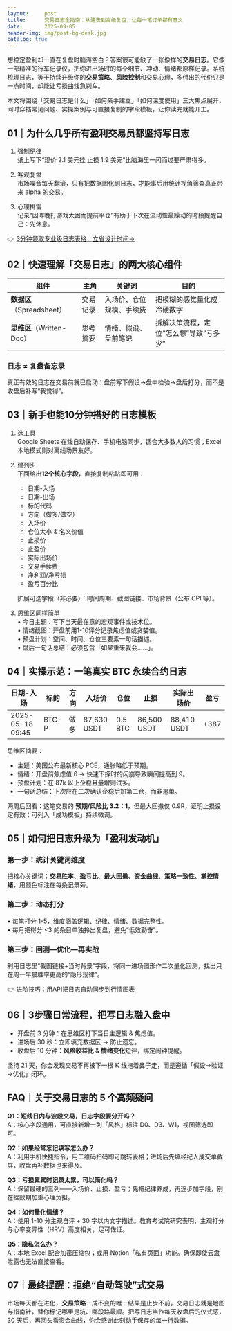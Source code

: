 ```yaml
---
layout:     post
title:      交易日志全指南：从建表到高级复盘，让每一笔订单都有意义
date:       2025-09-05
header-img: img/post-bg-desk.jpg
catalog: true
---
```


想稳定盈利却一直在复盘时脑海空白？答案很可能缺了一张像样的**交易日志**。它像一部精准的行车记录仪，把你进出场时的每个细节、冲动、情绪都原样记录。系统梳理日志，等于持续升级你的**交易策略**、**风险控制**和交易心理，多付出的代价只是一点时间，却能让亏损曲线急刹车。

本文将围绕「交易日志是什么」「如何亲手建立」「如何深度使用」三大焦点展开，同时穿插常见问题、实操案例与可直接复制的字段模板，让你读完就能开工。

## 01｜为什么几乎所有盈利交易员都坚持写日志

1. 强制纪律  
   纸上写下“现价 2.1 美元挂 止损 1.9 美元”比脑海里一闪而过要严肃得多。

2. 客观复盘  
   市场噪音每天翻滚，只有把数据固化到日志，才能事后用统计视角筛查真正带来 alpha 的交易。

3. 心理排雷  
   记录“因昨晚打游戏太困而提前平仓”有助于下次在流动性最躁动的时段提醒自己：先休息。

👉 [3分钟领取专业级日志表格，立省设计时间→](https://okxdog.com/)

## 02｜快速理解「交易日志」的两大核心组件

| 组件 | 主角 | 关键词 | 目的 |
|---|---|---|---|
| **数据区**（Spreadsheet） | 交易记录 | 入场价、仓位规模、手续费 | 把模糊的感觉量化成冷硬数字 |
| **思维区**（Written-Doc） | 思考摘要 | 情绪、假设、盘前笔记 | 拆解决策流程，定位“怎么想”导致“亏多少” |

### 日志 ≠ 复盘备忘录  
真正有效的日志在交易前就已启动：盘前写下假设→盘中检验→盘后打分，而不是收盘后补写“我觉得”。

## 03｜新手也能10分钟搭好的日志模板

1. 选工具  
   Google Sheets 在线自动保存、手机电脑同步，适合大多数人的习惯；Excel 本地模式则对离线场景友好。

2. 建列头  
   下面给出**12个核心字段**，直接复制粘贴即可用：  
   - 日期-入场  
   - 日期-出场  
   - 标的代码  
   - 方向（做多/做空）  
   - 入场价  
   - 仓位大小 & 名义价值  
   - 止损价  
   - 止盈价  
   - 实际出场价  
   - 交易手续费  
   - 净利润/净亏损  
   - 盈亏百分比  

   扩展可选字段（非必要）：时间周期、截图链接、市场背景（公布 CPI 等）。

3. 思维区同样简单  
   • 今日主题：写下当天最在意的宏观事件或技术位。  
   • 情绪截图：开盘前用1-10评分记录焦虑值或贪婪值。  
   • 预盘计划：空间、时间、仓位三要素一句话描述。  
   • 盘后一句话总结：必须包含「如果重来我会……」。

## 04｜实操示范：一笔真实 BTC 永续合约日志

| 日期-入场 | 标的 | 方向 | 入场价 | 仓位 | 止损 | 实际出场价 | 盈亏 |
|---|---|---|---|---|---|---|---|
| 2025-05-18 09:45 | BTC-P | 做多 | 87,630 USDT | 0.5 BTC | 86,500 USDT | 88,410 USDT | +387 |

思维区摘要：  
- 主题：美国公布最新核心 PCE，通胀略低于预期。  
- 情绪：开盘前焦虑值 6 → 快速下探时的闪崩导致瞬间提高到 9。  
- 预盘计划：在 87k 以上企稳且量增则试多。  
- 一句话总结：下次应在二次确认企稳后加第二仓，而非追单。

两周后回看：这笔交易的 **预期/风险比 3.2：1**，但最大回撤仅 0.9R，证明止损设定有效；可列入「成功模板」持续微调。

## 05｜如何把日志升级为「盈利发动机」

### 第一步：统计关键词维度  
把核心关键词：**交易胜率**、**盈亏比**、**最大回撤**、**资金曲线**、**策略一致性**、**掌控情绪**，用颜色标注在每条记录旁。

### 第二步：动态打分  
• 每笔打分 1-5，维度涵盖逻辑、纪律、情绪、数据完整性。  
• 每月把得分 <3 的条目单独拎出复盘，避免“低效勤奋”。

### 第三步：回测—优化—再实战  
利用日志里“截图链接+当时背景”字段，将同一进场图形作二次量化回测，找出只在周一早晨胜率更高的“隐形规律”。

👉 [进阶技巧：用API把日志自动同步到行情图表](https://okxdog.com/)

## 06｜3步骤日常流程，把写日志融入盘中

- 开盘前 3 分钟：在思维区打下当日主逻辑 & 焦虑值。  
- 进场后 30 秒：立即填充数据区 → 防止遗忘。  
- 收盘后 10 分钟：**风险收益比** & **情绪变化**短评，绑定闹钟提醒。

坚持 21 天，你会发现交易不再被下一根 K 线拖着鼻子走，而是遵循「假设→验证→优化」闭环。

## FAQ｜关于交易日志的 5 个高频疑问

**Q1：短线日内与波段交易，日志字段要分开吗？**  
A：核心字段通用，可直接新增一列「风格」标注 D0、D3、W1，视图筛选即可。  

**Q2：如果经常忘记填写怎么办？**  
A：利用手机快捷指令，用二维码扫码即可跳转表格；进场后先填经纪人成交单截屏，收盘再补数据也来得及。

**Q3：亏损累累时记录太累，可以简化吗？**  
A：保留最硬的三列——入场价、止损、盈亏；先把纪律养成，再逐步加字段，别在挫败期加重心理负担。

**Q4：如何量化情绪？**  
A：使用 1-10 分主观自评 + 30 字以内文字描述。教育考试院研究表明，主观打分与心率变异性（HRV）高度相关，足可佐证。

**Q5：隐私怎么办？**  
A：本地 Excel 配合加密压缩包；或用 Notion「私有页面」功能。确保即使云盘泄露也无法直接查看。

## 07｜最终提醒：拒绝“自动驾驶”式交易

市场每天都在进化，**交易策略**一成不变的唯一结果是止步不前。交易日志就是地图与指南针，替你标记哪里是坑、哪段路最顺。把写日志当作每天收盘后的仪式感，30 天后，再回头看资金曲线，你会感谢此刻动手保存的每一行数据。